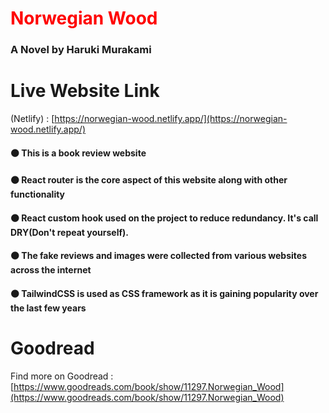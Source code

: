 # <h1 style="color:red;">Norwegian Wood</h1>
### A Novel by Haruki Murakami

# Live Website Link 
(Netlify) : [https://norwegian-wood.netlify.app/](https://norwegian-wood.netlify.app/)



#### ⚫ This is a book review website
#### ⚫ React router is the core aspect of this website along with other functionality
#### ⚫ React custom hook used on the project to reduce redundancy. It's call DRY(Don't repeat yourself). 
#### ⚫ The fake reviews and images were collected from various websites across the internet
#### ⚫ TailwindCSS is used as CSS framework as it is gaining popularity over the last few years 


# Goodread
Find more on Goodread : [https://www.goodreads.com/book/show/11297.Norwegian_Wood](https://www.goodreads.com/book/show/11297.Norwegian_Wood)

